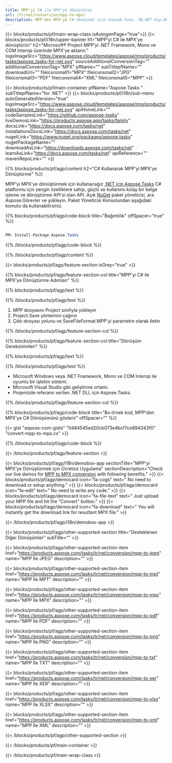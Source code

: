 ```yaml
---
title: MPP'yi C# ile MPX'ye dönüştürün 
url: /tr/net/conversion/mpp-to-mpx/ 
description: MPP'den MPX'ye C# dönüşümü için kaynak kodu. VB.NET Asp.NET veya herhangi bir .NET tabanlı uygulama içinde toplu MPP dosyalarını MPX'ye dönüştürmek için API örnek kodunu kullanın.
---
```


{{< blocks/products/pf/main-wrap-class isAutogenPage="true">}}
{{< blocks/products/pf/i18n/upper-banner h1="MPP'yi C# ile MPX'ye dönüştürün" h2="Microsoft® Project MPP'yi .NET Framework, Mono ve COM Interop üzerinde MPX'ye aktarın." logoImageSrc="https://www.aspose.cloud/templates/aspose/img/products/tasks/aspose_tasks-for-net.svg" sourceAdditionalConversionTag="" additionalConversionTag="MPX" pfName="" subTitlepfName="" downloadUrl="" fileiconsmall1="MPX" fileiconsmall2="JPG" fileiconsmall3="PDF" fileiconsmall4="XML" fileiconsmall5="MPP" >}}

{{< blocks/products/pf/main-container pfName="Aspose.Tasks " subTitlepfName="for .NET" >}}
{{< blocks/products/pf/i18n/sub-menu autoGeneratedVersion="true" logoImageSrc="https://www.aspose.cloud/templates/aspose/img/products/tasks/aspose_tasks-for-net.svg" apiHomeLink="" codeSamplesLink="https://github.com/aspose-tasks" liveDemosLink="https://products.aspose.app/tasks/family" docsLink="https://docs.aspose.com/tasks/net" installationsDocsLink="https://docs.aspose.com/tasks/net" nugetLink="https://www.nuget.org/packages/aspose.tasks" nugetPackageName="" downloadAsLink="https://downloads.aspose.com/tasks/net" learnAsLink="https://docs.aspose.com/tasks/net" apiReference="" mavenRepoLink="" >}}

{{% blocks/products/pf/agp/content h2="C# Kullanarak MPP'yi MPX'ye Dönüştürme" %}}

MPP'yi MPX'ye dönüştürmek için kullanacağız
 [.NET için Aspose.Tasks](https://products.aspose.com/tasks/net)
 C# platformu için zengin özelliklere sahip, güçlü ve kullanımı kolay bir belge işleme ve dönüştürme API'si olan API. Açık
 [NuGet](https://www.nuget.org/packages/aspose.tasks)
 paket yöneticisi, ara
 Aspose.Görevler
 ve yükleyin. Paket Yöneticisi Konsolundan aşağıdaki komutu da kullanabilirsiniz.

{{% blocks/products/pf/agp/code-block title="Bağımlılık" offSpacer="true" %}}

```cs

PM> Install-Package Aspose.Tasks

```

{{% /blocks/products/pf/agp/code-block %}}

{{% /blocks/products/pf/agp/content %}}

{{< blocks/products/pf/agp/feature-section isGrey="true" >}}

{{% blocks/products/pf/agp/feature-section-col title="MPP'yi C# ile MPX'ye Dönüştürme Adımları" %}}

{{% blocks/products/pf/agp/text %}}

{{% /blocks/products/pf/agp/text %}}

1. MPP dosyasını Project sınıfıyla yükleyin
1. Project.Save yöntemini çağırın
1. Çıktı dosyası yolunu ve SaveFileFormat.MPP'yi parametre olarak iletin

{{% /blocks/products/pf/agp/feature-section-col %}}

{{% blocks/products/pf/agp/feature-section-col title="Dönüşüm Gereksinimleri" %}}

{{% blocks/products/pf/agp/text %}}

{{% /blocks/products/pf/agp/text %}}

- Microsoft Windows veya .NET Framework, Mono ve COM Interop ile uyumlu bir işletim sistemi.
- Microsoft Visual Studio gibi geliştirme ortamı.
- Projenizde referans verilen .NET DLL için Aspose.Tasks.

{{% /blocks/products/pf/agp/feature-section-col %}}

{{% blocks/products/pf/agp/code-block title="Bu örnek kod, MPP'den MPX'ye C# Dönüşümünü gösterir" offSpacer="" %}}

{{< gist "aspose-com-gists" "0484545ed20cb073e4bcf7ce894343f0" "convert-mpp-to-mpx.cs" >}}

{{% /blocks/products/pf/agp/code-block %}}

{{< /blocks/products/pf/agp/feature-section >}}

<!-- aboutfile Starts -->

{{< blocks/products/pf/agp/i18n/demobox-app sectionTitle="MPP'yi MPX'ye Dönüştürmek için Ücretsiz Uygulama" sectionDescription="Check our live demos for [MPP to MPX conversion](https://products.aspose.app/tasks/conversion/mpp-to-mpx) with following benefits." >}}
        {{< blocks/products/pf/agp/democard icon="fa-cogs" text=" No need to download or setup anything." >}}
        {{< blocks/products/pf/agp/democard icon="fa-edit" text=" No need to write any code." >}}
        {{< blocks/products/pf/agp/democard icon="fa-file-text" text=" Just upload your MPP file and hit the \"Convert\" button." >}}
        {{< blocks/products/pf/agp/democard icon="fa-download" text=" You will instantly get the download link for resultant MPX file." >}}

{{< /blocks/products/pf/agp/i18n/demobox-app >}}

<!-- aboutfile Ends -->

{{< blocks/products/pf/agp/other-supported-section title="Desteklenen Diğer Dönüşümler" subTitle="" >}}

{{< blocks/products/pf/agp/other-supported-section-item href="https://products.aspose.com/tasks/tr/net/conversion/mpp-to-jpeg" name="MPP İle JPEG" description="" >}}

{{< blocks/products/pf/agp/other-supported-section-item href="https://products.aspose.com/tasks/tr/net/conversion/mpp-to-mpt" name="MPP İle MPT" description="" >}}

{{< blocks/products/pf/agp/other-supported-section-item href="https://products.aspose.com/tasks/tr/net/conversion/mpp-to-mpx" name="MPP İle MPX" description="" >}}

{{< blocks/products/pf/agp/other-supported-section-item href="https://products.aspose.com/tasks/tr/net/conversion/mpp-to-pdf" name="MPP İle PDF" description="" >}}

{{< blocks/products/pf/agp/other-supported-section-item href="https://products.aspose.com/tasks/tr/net/conversion/mpp-to-png" name="MPP İle PNG" description="" >}}

{{< blocks/products/pf/agp/other-supported-section-item href="https://products.aspose.com/tasks/tr/net/conversion/mpp-to-txt" name="MPP İle TXT" description="" >}}

{{< blocks/products/pf/agp/other-supported-section-item href="https://products.aspose.com/tasks/tr/net/conversion/mpp-to-xer" name="MPP İle XER" description="" >}}

{{< blocks/products/pf/agp/other-supported-section-item href="https://products.aspose.com/tasks/tr/net/conversion/mpp-to-xlsx" name="MPP İle XLSX" description="" >}}

{{< blocks/products/pf/agp/other-supported-section-item href="https://products.aspose.com/tasks/tr/net/conversion/mpp-to-xml" name="MPP İle XML" description="" >}}



{{< /blocks/products/pf/agp/other-supported-section >}}

{{< /blocks/products/pf/main-container >}}
    
{{< /blocks/products/pf/main-wrap-class >}}